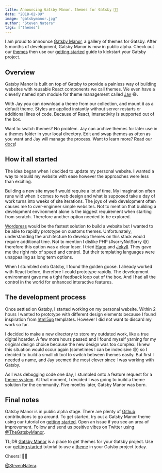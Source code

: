 ```yaml
---
title: Announcing Gatsby Manor, themes for Gatsby 🎉🎊
date: "2018-02-09"
image: "gatsbymanor.jpg"
author: "Steven Natera"
tags: ["themes"]
---
```


I am proud to announce [Gatsby Manor](https://www.gatsbymanor.com/), a gallery
of themes for Gatsby. After 5 months of
development, Gatsby Manor is now in public alpha. Check out our
[themes](https://www.gatsbymanor.com/themes) then use our [getting started](https://www.gatsbymanor.com/docs/quick-start/getting-started) guide to
kickstart your Gatsby project.

## Overview

Gatsby Manor is built on top of Gatsby to provide a painless way of building
websites with reusable React components we call themes. We even have a
cleverly named npm module for theme management called
[Jay](https://github.com/gatsbymanor/gatsby-jay) 😄.

With Jay you can download a theme from our collection, and mount it as a default
theme. Styles are applied instantly without server restarts or additional lines
of code. Because of React, interactivity is supported out of the box.

Want to switch themes? No problem. Jay can archive themes for later use in a
themes folder in your local directory. Edit and swap themes as often as you want
and Jay will manage the process. Want to learn more? Read our
[docs](https://www.gatsbymanor.com/docs/cli/)!

## How it all started

The idea began when I decided to update my personal website. I wanted a way to
rebuild my website with ease however the approaches were less than exciting.

Building a new site myself would require a lot of time. My imagination often
runs wild when it comes to web design and what is supposed take a day of work
turns into weeks of site iterations. The joys of web development often causes me
to over-engineer simple websites. Not to mention that building a development
environment alone is the biggest requirement when starting from scratch.
Therefore another option needed to be explored.

[Wordpress](https://wordpress.org/) would be the fastest solution to build a
website but I wanted to be able to rapidly prototype on customs themes.
Unfortunately, understanding the architecture to develop themes on this stack
would require additional time. Not to mention I dislike PHP (#sorryNotSorry 😅)
therefore this option was a clear loser. I tried [Hugo](https://gohugo.io/) and
[Jekyll](https://jekyllrb.com/). They gave me the right mix of speed and
control. But their templating languages were unappealing as long term options.

When I stumbled onto Gatsby, I found the golden goose. I already worked with
React before, therefore I could prototype rapidly. The development environment
gave me a tight feedback loop out of the box. And I had all the control in the
world for enhanced interactive features.

## The development process

Once settled on Gatsby, I started working on my personal website. Within 2
hours I wanted to prototype with different design elements because I found
inspiration from [html5up](https://html5up.net/) templates. However I did not
want to discard my work so far.

I decided to make a new directory to store my outdated work, like a true digital
hoarder. A few more hours passed and I found myself yarning for
my original design choice because the new design was too complex. I knew this
situation would occur again (sometimes I can be indecisive 😅) so I decided to build
a small cli tool to switch between themes easily. But first I needed a name, and
Jay seemed the most clever since I was working with Gatsby.

As I was debugging code one day, I stumbled onto a feature request for a
[theme system](https://github.com/gatsbyjs/gatsby/issues/2662). At that moment,
I decided I was going to build a theme solution for the community. Five
months later, Gatsby Manor was born.

## Final notes

Gatsby Manor is in public alpha stage. There are plenty of
[Github](https://github.com/gatsbymanor) contributions to go around. To get
started, try out a Gatsby Manor theme using our tutorial on [getting started](https://www.gatsbymanor.com/docs/quick-start/getting-started). Open an
issue if you see an area of improvement. Follow and send us positive vibes on
Twitter using [@TheGatsbyManor](https://twitter.com/TheGatsbyManor).

TL;DR [Gatsby Manor](https://www.gatsbymanor.com/) is a place to get themes for
your Gatsby project. Use our [getting started](https://www.gatsbymanor.com/docs/quick-start/getting-started) tutorial to use
a [theme](https://www.gatsbymanor.com/themes) in your Gatsby project today.

Cheers! 🎉🎊

[@StevenNatera](https://twitter.com/stevennatera).
